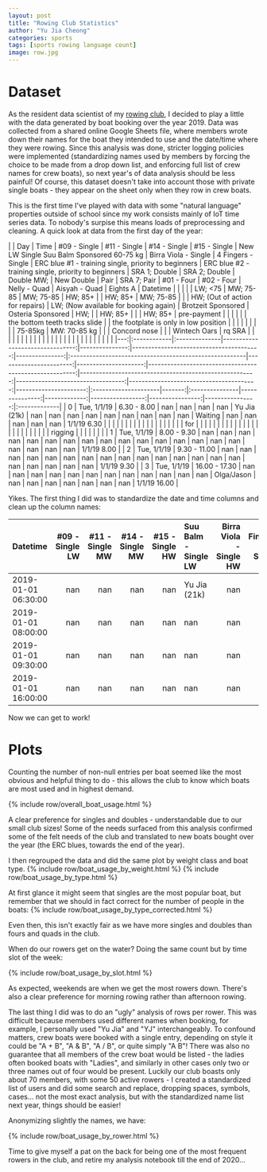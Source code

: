 ```yaml
---
layout: post
title: "Rowing Club Statistics"
author: "Yu Jia Cheong"
categories: sports
tags: [sports rowing language count]
image: row.jpg
---
```


# Dataset
As the resident data scientist of my [rowing club](http://easterrowing.club), I decided to play a little with the data generated by boat booking over the year 2019. Data was collected from a shared online Google Sheets file, where members wrote down their names for the boat they intended to use and the date/time where they were rowing. Since this analysis was done, stricter logging policies were implemented (standardizing names used by members by forcing the choice to be made from a drop down list, and enforcing full list of crew names for crew boats), so next year's of data analysis should be less painful! Of course, this dataset doesn't take into account those with private single boats - they appear on the sheet only when they row in crew boats.

This is the first time I've played with data with some "natural language" properties outside of school since my work consists mainly of IoT time series data. To nobody's surpise this means loads of preprocessing and cleaning. A quick look at data from the first day of the year:

|    | Day         | Time          |                    #09 - Single |   #11 - Single |                            #14 - Single |   #15 - Single | New LW Single Suu Balm Sponsored            60-75 kg   |   Birra Viola - Single |   4 Fingers - Single |   ERC blue #1 - training single, priority to beginners |   ERC blue #2 - training single, priority to beginners |                    SRA 1; Double  |                          SRA 2; Double  |           Double MW;  | New Double           |   Pair | SRA 7;  Pair   |     #01 - Four |   #02 - Four |   Nelly - Quad   |   Aisyah - Quad |       Eights A  | Datetime     |
|    |             |               |                         LW; <75 |      MW; 75-85 |                               MW; 75-85 |        HW; 85+ |                                                        |                HW; 85+ |          MW; 75-85   |                                                        |                                                        |   HW; (Out of action for repairs) |   LW; (Now available for booking again) |   Brotzeit Sponsored  | Osteria Sponsored    |    HW; |                |       HW;  85+ |              |                  |         HW; 85+ |   pre-payment   |              |
|    |             |               |   the bottom teeth tracks slide |                |   the footplate is only in low position |                |                                                        |                        |                      |                                                        |                                                        |                                   |                                         |               75-85kg | MW: 70-85 kg         |        |                |   Concord nose |              |                  |    Wintech Oars |          rq SRA |              |
|    |             |               |                                 |                |                                         |                |                                                        |                        |                      |                                                        |                                                        |                                   |                                         |                       |                      |        |                |                |              |                  |                 |                 |              |
|---:|:------------|:--------------|--------------------------------:|---------------:|----------------------------------------:|---------------:|:-------------------------------------------------------|-----------------------:|---------------------:|-------------------------------------------------------:|-------------------------------------------------------:|----------------------------------:|----------------------------------------:|----------------------:|:---------------------|-------:|:---------------|---------------:|-------------:|-----------------:|----------------:|----------------:|:-------------|
|  0 | Tue, 1/1/19 | 6.30 - 8.00   |                             nan |            nan |                                     nan |            nan | Yu Jia (21k)                                           |                    nan |                  nan |                                                    nan |                                                    nan |                               nan |                                     nan |                   nan | nan                  |    nan | Waiting        |            nan |          nan |              nan |             nan |             nan | 1/1/19 6.30  |
|    |             |               |                                 |                |                                         |                |                                                        |                        |                      |                                                        |                                                        |                                   |                                         |                       |                      |        | for            |                |              |                  |                 |                 |              |
|    |             |               |                                 |                |                                         |                |                                                        |                        |                      |                                                        |                                                        |                                   |                                         |                       |                      |        | rigging        |                |              |                  |                 |                 |              |
|  1 | Tue, 1/1/19 | 8.00 - 9.30   |                             nan |            nan |                                     nan |            nan | nan                                                    |                    nan |                  nan |                                                    nan |                                                    nan |                               nan |                                     nan |                   nan | nan                  |    nan | nan            |            nan |          nan |              nan |             nan |             nan | 1/1/19 8.00  |
|  2 | Tue, 1/1/19 | 9.30 - 11.00  |                             nan |            nan |                                     nan |            nan | nan                                                    |                    nan |                  nan |                                                    nan |                                                    nan |                               nan |                                     nan |                   nan | nan                  |    nan | nan            |            nan |          nan |              nan |             nan |             nan | 1/1/19 9.30  |
|  3 | Tue, 1/1/19 | 16.00 - 17.30 |                             nan |            nan |                                     nan |            nan | nan                                                    |                    nan |                  nan |                                                    nan |                                                    nan |                               nan |                                     nan |                   nan | Olga/Jason           |    nan | nan            |            nan |          nan |              nan |             nan |             nan | 1/1/19 16.00 |


Yikes. The first thing I did was to standardize the date and time columns and clean up the column names:

| Datetime            |   #09 - Single LW |   #11 - Single MW |   #14 - Single MW |   #15 - Single HW | Suu Balm - Single LW   |   Birra Viola - Single HW |   4 Fingers - Single MW |   ERC blue 1 - Training Single |   ERC blue 2 - Training Single |   SRA 1 - Double HW |   SRA 2 - Double LW |   Brotzeit - Double MW | Osteria - Double MW   |   N/A - Pair HW; |   SRA 7 - Pair |   #01 - Four HW |   #02 - Four |   Nelly - Quad |   Aisyah - Quad HW |   Eights SRA |
|:--------------------|------------------:|------------------:|------------------:|------------------:|:-----------------------|--------------------------:|------------------------:|-------------------------------:|-------------------------------:|--------------------:|--------------------:|-----------------------:|:----------------------|-----------------:|---------------:|----------------:|-------------:|---------------:|-------------------:|-------------:|
| 2019-01-01 06:30:00 |               nan |               nan |               nan |               nan | Yu Jia (21k)           |                       nan |                     nan |                            nan |                            nan |                 nan |                 nan |                    nan | nan                   |              nan |            nan |             nan |          nan |            nan |                nan |          nan |
| 2019-01-01 08:00:00 |               nan |               nan |               nan |               nan | nan                    |                       nan |                     nan |                            nan |                            nan |                 nan |                 nan |                    nan | nan                   |              nan |            nan |             nan |          nan |            nan |                nan |          nan |
| 2019-01-01 09:30:00 |               nan |               nan |               nan |               nan | nan                    |                       nan |                     nan |                            nan |                            nan |                 nan |                 nan |                    nan | nan                   |              nan |            nan |             nan |          nan |            nan |                nan |          nan |
| 2019-01-01 16:00:00 |               nan |               nan |               nan |               nan | nan                    |                       nan |                     nan |                            nan |                            nan |                 nan |                 nan |                    nan | Olga/Jason            |              nan |            nan |             nan |          nan |            nan |                nan |          nan |

Now we can get to work!

# Plots
Counting the number of non-null entries per boat seemed like the most obvious and helpful thing to do - this allows the club to know which boats are most used and in highest demand.

{% include row/overall_boat_usage.html %}

A clear preference for singles and doubles - understandable due to our small club sizes! Some of the needs surfaced from this analysis confirmed some of the felt needs of the club and translated to new boats bought over the year (the ERC blues, towards the end of the year).

I then regrouped the data and did the same plot by weight class and boat type.
{% include row/boat_usage_by_weight.html %}
{% include row/boat_usage_by_type.html %}

At first glance it might seem that singles are the most popular boat, but remember that we should in fact correct for the number of people in the boats:
{% include row/boat_usage_by_type_corrected.html %}

Even then, this isn't exactly fair as we have more singles and doubles than fours and quads in the club.

When do our rowers get on the water? Doing the same count but by time slot of the week:

{% include row/boat_usage_by_slot.html %}

As expected, weekends are when we get the most rowers down. There's also a clear preference for morning rowing rather than afternoon rowing.

The last thing I did was to do an "ugly" analysis of rows per rower. This was difficult because members used different names when booking, for example, I personally used "Yu Jia" and "YJ" interchangeably. To confound matters, crew boats were booked with a single entry, depending on style it could be "A + B", "A & B", "A / B", or quite simply "A B"! There was also no guarantee that all members of the crew boat would be listed - the ladies often booked boats with "Ladies", and similarly in other cases only two or three names out of four would be present. Luckily our club boasts only about 70 members, with some 50 active rowers - I created a standardized list of users and did some search and replace, dropping spaces, symbols, cases... not the most exact analysis, but with the standardized name list next year, things should be easier!

Anonymizing slightly the names, we have:

{% include row/boat_usage_by_rower.html %}

Time to give myself a pat on the back for being one of the most frequent rowers in the club, and retire my analysis notebook till the end of 2020...

